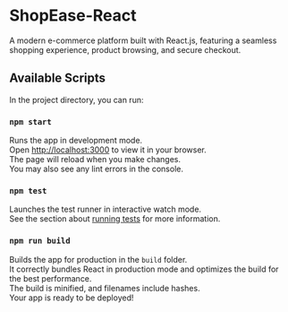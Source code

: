 # ShopEase-React  

A modern e-commerce platform built with React.js, featuring a seamless shopping experience, product browsing, and secure checkout.

## Available Scripts

In the project directory, you can run:

### `npm start`
Runs the app in development mode.  
Open [http://localhost:3000](http://localhost:3000) to view it in your browser.  
The page will reload when you make changes.  
You may also see any lint errors in the console.

### `npm test`
Launches the test runner in interactive watch mode.  
See the section about [running tests](https://facebook.github.io/create-react-app/docs/running-tests) for more information.

### `npm run build`
Builds the app for production in the `build` folder.  
It correctly bundles React in production mode and optimizes the build for the best performance.  
The build is minified, and filenames include hashes.  
Your app is ready to be deployed!
